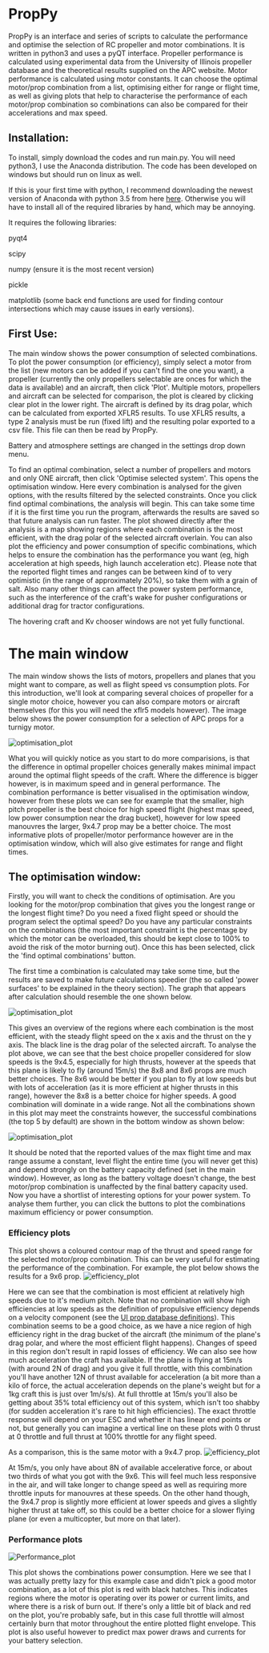 # PropPy
PropPy is an interface and series of scripts to calculate the performance and optimise the selection of RC propeller and motor combinations. It is written in python3 and uses a pyQT interface. Propeller performance is calculated using experimental data from the University of Illinois propeller database and the theoretical results supplied on the APC website. Motor performance is calculated using motor constants. It can choose the optimal motor/prop combination from a list, optimising either for range or flight time, as well as giving plots that help to characterise the performance of each motor/prop combination so combinations can also be compared for their accelerations and max speed.

## Installation:
To install, simply download the codes and run main.py. You will need python3, I use the Anaconda distribution. The code has been developed on windows but should run on linux as well.

If this is your first time with python, I recommend downloading the newest version of Anaconda with python 3.5 from here [here](https://www.continuum.io/downloads). Otherwise you will have to install all of the required libraries by hand, which may be annoying.


It requires the following libraries:

pyqt4

scipy

numpy (ensure it is the most recent version)

pickle

matplotlib (some back end functions are used for finding contour intersections which may cause issues in early versions).

## First Use:
The main window shows the power consumption of selected combinations. To plot the power consumption (or efficiency), simply select a motor from the list (new motors can be added if you can't find the one you want), a propeller (currently the only propellers selectable are onces for which the data is available) and an aircraft, then click 'Plot'. Multiple motors, propellers and aircraft can be selected for comparison, the plot is cleared by clicking clear plot in the lower right. The aircraft is defined by its drag polar, which can be calculated from exported XFLR5 results. To use XFLR5 results, a type 2 analysis must be run (fixed lift) and the resulting polar exported to a csv file. This file can then be read by PropPy.

Battery and atmosphere settings are changed in the settings drop down menu.

To find an optimal combination, select a number of propellers and motors and only ONE aircraft, then click 'Optimise selected system'. This opens the optimisation window. Here every combination is analysed for the given options, with the results filtered by the selected constraints. Once you click find optimal combinations, the analysis will begin. This can take some time if it is the first time you run the program, afterwards the results are saved so that future analysis can run faster. The plot showed directly after the analysis is a map showing regions where each combination is the most efficient, with the drag polar of the selected aircraft overlain. You can also plot the efficiency and power consumption of specific combinations, which helps to ensure the combination has the performance you want (eg, high acceleration at high speeds, high launch acceleration etc). Please note that the reported flight times and ranges can be between kind of to very optimistic (in the range of approximately 20%), so take them with a grain of salt. Also many other things can affect the power system performance, such as the interference of the craft's wake for pusher configurations or additional drag for tractor configurations.

The hovering craft and Kv chooser windows are not yet fully functional.

# The main window
The main window shows the lists of motors, propellers and planes that you might want to compare, as well as flight speed vs consumption plots. For this introduction, we'll look at comparing several choices of propeller for a single motor choice, however you can also compare motors or aircraft themselves (for this you will need the xflr5 models however). The image below shows the power consumption for a selection of APC props for a turnigy motor.

![optimisation_plot](/img/example1.png)

What you will quickly notice as you start to do more comparisions, is that the difference in optimal propeller choices generally makes minimal impact around the optimal flight speeds of the craft. Where the difference is bigger however, is in maximum speed and in general performance. The combination performance is better visualised in the optimisation window, however from these plots we can see for example that the smaller, high pitch propeller is the best choice for high speed flight (highest max speed, low power consumption near the drag bucket), however for low speed manouvres the larger, 9x4.7 prop may be a better choice. The most informative plots of propeller/motor performance however are in the optimisation window, which will also give estimates for range and flight times.

## The optimisation window:
Firstly, you will want to check the conditions of optimisation. Are you looking for the motor/prop combination that gives you the longest range or the longest flight time? Do you need a fixed flight speed or should the program select the optimal speed? Do you have any particular constraints on the combinations (the most important constraint is the percentage by which the motor can be overloaded, this should be kept close to 100% to avoid the risk of the motor burning out). Once this has been selected, click the 'find optimal combinations' button.

The first time a combination is calculated may take some time, but the results are saved to make future calculations speedier (the so called 'power surfaces' to be explained in the theory section). The graph that appears after calculation should resemble the one shown below.

![optimisation_plot](/img/example3.png)

This gives an overview of the regions where each combination is the most efficient, with the steady flight speed on the x axis and the thrust on the y axis. The black line is the drag polar of the selected aircraft. To analyse the plot above, we can see that the best choice propeller considered for slow speeds is the 9x4.5, especially for high thrusts, however at the speeds that this plane is likely to fly (around 15m/s) the 8x8 and 8x6 props are much better choices. The 8x6 would be better if you plan to fly at low speeds but with lots of acceleration (as it is more efficient at higher thrusts in this range), however the 8x8 is a better choice for higher speeds. A good combination will dominate in a wide range. Not all the combinations shown in this plot may meet the constraints however, the successful combinations (the top 5 by default) are shown in the bottom window as shown below:

![optimisation_plot](/img/example_5.png)

It should be noted that the reported values of the max flight time and max range assume a constant, level flight the entire time (you will never get this) and depend strongly on the battery capacity defined (set in the main window). However, as long as the battery voltage doesn't change, the best motor/prop combination is unaffected by the final battery capacity used. Now you have a shortlist of interesting options for your power system. To analyse them further, you can click the buttons to plot the combinations maximum efficiency or power consumption.

### Efficiency plots
This plot shows a coloured contour map of the thrust and speed range for the selected motor/prop combination. This can be very useful for estimating the performance of the combination. For example, the plot below shows the results for a 9x6 prop.
![efficiency_plot](/img/efficiency.png)

Here we can see that the combination is most efficient at relatively high speeds due to it's medium pitch. Note that no combination will show high efficiencies at low speeds as the definition of propulsive efficiency depends on a velocity component (see the  [UI prop database definitions](http://m-selig.ae.illinois.edu/props/propDB.html)). This combination seems to be a good choice, as we have a nice region of high efficiency right in the drag bucket of the aircraft (the minimum of the plane's drag polar, and where the most efficient flight happens). Changes of speed in this region don't result in rapid losses of efficiency. We can also see how much acceleration the craft has available. If the plane is flying at 15m/s (with around 2N of drag) and you give it full throttle, with this combination you'll have another 12N of thrust available for acceleration (a bit more than a kilo of force, the actual acceleration depends on the plane's weight but for a 1kg craft this is just over 1m/s/s). At full throttle at 15m/s you'll also be getting about 35% total efficiency out of this system, which isn't too shabby (for sudden acceleration it's rare to hit high efficiencies). The exact throttle response will depend on your ESC and whether it has linear end points or not, but generally you can imagine a vertical line on these plots with 0 thrust at 0 throttle and full thrust at 100% throttle for any flight speed.

As a comparison, this is the same motor with a 9x4.7 prop.
![efficiency_plot](/img/efficiency2.png)

At 15m/s, you only have about 8N of available accelerative force, or about two thirds of what you got with the 9x6. This will feel much less responsive in the air, and will take longer to change speed as well as requiring more throttle inputs for manouvres at these speeds. On the other hand though, the 9x4.7 prop is slightly more efficient at lower speeds and gives a slightly higher thrust at take off, so this could be a better choice for a slower flying plane (or even a multicopter, but more on that later).

### Performance plots
![Performance_plot](/img/power.png)

This plot shows the combinations power consumption. Here we see that I was actually pretty lazy for this example case and didn't pick a good motor combination, as a lot of this plot is red with black hatches. This indicates regions where the motor is operating over its power or current limits, and where there is a risk of burn out. If there's only a little bit of black and red on the plot, you're probably safe, but in this case full throttle will almost certainly burn that motor throughout the entire plotted flight envelope. This plot is also useful however to predict max power draws and currents for your battery selection.
